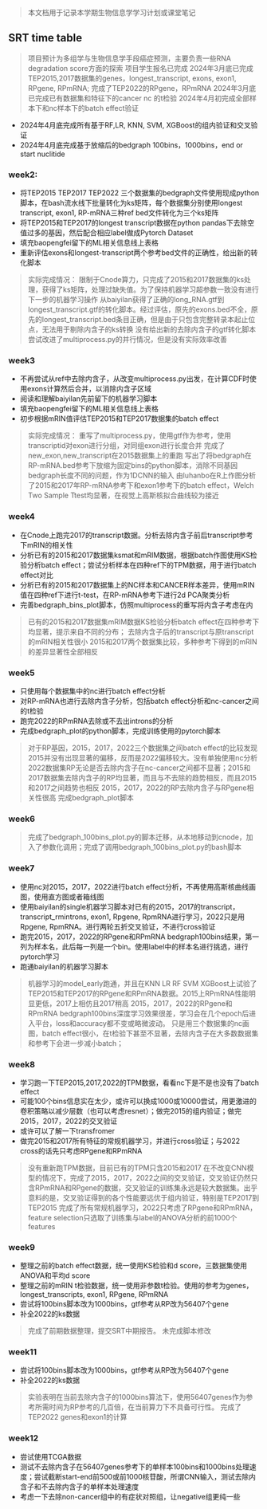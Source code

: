 > 本文档用于记录本学期生物信息学学习计划或课堂笔记


## SRT time table
> 项目预计为多组学与生物信息学手段癌症预测，主要负责一些RNA degradation score方面的探索
> 项目学生报名已完成
> 2024年3月底已完成TEP2015,2017数据集的genes，longest_transcript, exons, exon1, RPgene, RPmRNA; 完成了TEP2022的RPgene，RPmRNA
> 2024年3月底已完成已有数据集和特征下的cancer nc 的t检验
> 2024年4月初完成全部样本下和nc样本下的batch effect验证
- 2024年4月底完成所有基于RF,LR, KNN, SVM, XGBoost的组内验证和交叉验证
- 2024年4月底完成基于放缩后的bedgraph 100bins，1000bins，end or start nuclitide 


### week2:
- 将TEP2015 TEP2017 TEP2022 三个数据集的bedgraph文件使用现成python脚本，在bash流水线下批量转化为ks矩阵，每个数据集分别使用longest   transcript, exon1, RP-mRNA三种ref bed文件转化为三个ks矩阵
- 将TEP2015和TEP2017的longest transcript数据在python pandas下去除空值过多的基因，然后配合相应label做成Pytorch Dataset
- 填充baopengfei留下的ML相关信息线上表格
- 重新评估exons和longest-transcript两个参考bed文件的正确性，给出新的转化脚本
> 实际完成情况：
> 限制于Cnode算力，只完成了2015和2017数据集的ks处理，获得了ks矩阵，处理过缺失值。为了保持机器学习超参数一致没有进行下一步的机器学习操作
> 从baiyilan获得了正确的long_RNA.gtf到longest_transcript.gtf的转化脚本。经过评估，原先的exons.bed不全，原先的longest_transcript.bed条目正确，但是由于只包含完整转录本起止位点，无法用于剔除内含子的ks转换
> 没有给出新的去除内含子的gtf转化脚本
> 尝试改进了multiprocess.py的并行情况，但是没有实际效率改善

### week3
- 不再尝试从ref中去除内含子，从改变multiprocess.py出发，在计算CDF时使用exons计算然后合并，以消除内含子区域
- 阅读和理解baiyilan先前留下的机器学习脚本
- 填充baopengfei留下的ML相关信息线上表格
- 初步根据mRIN值评估TEP2015和TEP2017数据集的batch effect
> 实际完成情况：
> 重写了multiprocess.py，使用gtf作为参考，使用transcriptid对exon进行分组，对同组exon进行长度合并
> 完成了new_exon,new_transcript在2015数据集上的重跑
> 写出了将bedgraph在RP-mRNA.bed参考下放缩为固定bins的python脚本，消除不同基因bedgraph长度不同的问题，作为1DCNN的输入
> 由luhanbo在R上作图分析了2015和2017年RP-mRNA参考下和exon1参考下的batch effect，Welch Two Sample Ttest均显著，在视觉上高斯核拟合曲线较为接近

### week4
- 在Cnode上跑完2017的transcript数据。分析去除内含子前后transcript参考下mRIN的相关性
- 分析已有的2015和2017数据集ksmat和mRIM数据，根据batch作图使用KS检验分析batch effect；尝试分析样本在四种ref下的TPM数据，用于进行batch effect对比
- 分析已有的2015和2017数据集上的NC样本和CANCER样本差异，使用mRIN值在四种ref下进行t-test，在RP-mRNA参考下进行2d PCA聚类分析
- 完善bedgraph_bins_plot脚本，仿照multiprocess的重写将内含子考虑在内
> 已有的2015和2017数据集mRIM数据KS检验分析batch effect在四种参考下均显著，提示来自不同的分布；
> 去除内含子后的transcript与原transcript的mRIN相关性很小
> 2015和2017两个数据集比较，多种参考下得到的mRIN的差异显著性全部相反

### week5
- 只使用每个数据集中的nc进行batch effect分析
- 对RP-mRNA也进行去除内含子分析，包括batch effect分析和nc-cancer之间的t检验
- 跑完2022的RPmRNA去除或不去出introns的分析
- 完成bedgraph_plot的python脚本，完成训练使用的pytorch脚本
> 对于RP基因，2015，2017，2022三个数据集之间batch effect的比较发现2015并没有出现显著的偏移，反而是2022偏移较大。没有单独使用nc分析
> 2022数据集RP无论是否去除内含子在nc-cancer之间都不显著；2015和2017数据集去除内含子的RP均显著，而且与不去除的趋势相反，而且2015和2017之间趋势也相反
> 2015，2017，2022的RP去除内含子与RPgene相关性很高
> 完成bedgraph_plot脚本

### week6
> 完成了bedgraph_100bins_plot.py的脚本迁移，从本地移动到cnode，加入了参数化调用；完成了调用bedgraph_100bins_plot.py的bash脚本

### week7
- 使用nc对2015，2017，2022进行batch effect分析，不再使用高斯核曲线画图，使用直方图或者箱线图
- 使用baiyilan的single机器学习脚本对已有的2015，2017的transcript，transcript_rmintrons, exon1, Rpgene, RpmRNA进行学习，2022只是用Rpgene, RpmRNA。进行两轮五折交叉验证，不进行cross验证
- 跑完2015，2017，2022的RPgene和RPmRNA bedgraph100bins结果，第一列为样本名，此后每一列是一个bin。使用label中的样本名进行挑选，进行pytorch学习
- 跑通baiyilan的机器学习脚本
> 机器学习的model_early跑通，并且在KNN LR RF SVM XGBoost上试验了TEP2015和TEP2017的RPgene和RPmRNA数据。2015上RPmRNA性能明显更低，2017上相仿且2017稍高
> 2015，2017，2022的RPgene和RPmRNA bedgraph100bins深度学习效果很差，学习会在几个epoch后进入平台，loss和accuracy都不变或略微波动。
> 只是用三个数据集的nc画图，batch effect很小，在t检验下甚至不显著，去除内含子在大多数数据集和参考下会进一步减小batch；

### week8
- 学习跑一下TEP2015,2017,2022的TPM数据，看看nc下是不是也没有了batch effect
- 可能100个bins信息实在太少，或许可以换成1000或10000尝试，用更激进的卷积策略以减少层数（也可以考虑resnet）；做完2015的组内验证；做完2015，2017，2022的交叉验证
- 或许可以了解一下transfromer
- 做完2015和2017所有特征的常规机器学习，并进行cross验证；与2022 cross的话先只考虑RPgene和RPmRNA
> 没有重新跑TPM数据，目前已有的TPM只含2015和2017
> 在不改变CNN模型的情况下，完成了2015，2017，2022之间的交叉验证，交叉验证仍然只含RPmRNA和RPgene的数据，交叉验证的训练集永远是较大数据集。出乎意料的是，交叉验证得到的各个性能要远优于组内验证，特别是TEP2017到TEP2015
> 完成了所有常规机器学习，2022只考虑了RPgene和RPmRNA，feature selection只选取了训练集与label的ANOVA分析的前1000个features

### week9
- 整理之前的batch effect数据，统一使用KS检验和d score，三数据集使用ANOVA和平均d score
- 整理之前的mRIN t检验数据，统一使用非参数t检验。使用的参考为genes，longest_transcripts, exon1, RPgene, RPmRNA
- 尝试将100bins脚本改为1000bins，gtf参考从RP改为56407个gene
- 补全2022的ks数据
> 完成了前期数据整理，提交SRT中期报告。
> 未完成脚本修改

### week11
- 尝试将100bins脚本改为1000bins，gtf参考从RP改为56407个gene
- 补全2022的ks数据
> 实验表明在当前去除内含子的1000bins算法下，使用56407genes作为参考所需时间为RP参考的几百倍，在当前算力下不具备可行性。
> 完成了TEP2022 genes和exon1的计算

### week12
- 尝试使用TCGA数据
- 测试不去除内含子在56407genes参考下的单样本100bins和1000bins处理速度；尝试截断start-end前500或前1000核苷酸，所谓CNN输入，测试去除内含子和不去除内含子的单样本处理速度
- 考虑一下去除non-cancer组中的有症状对照组，让negative组更纯一些
